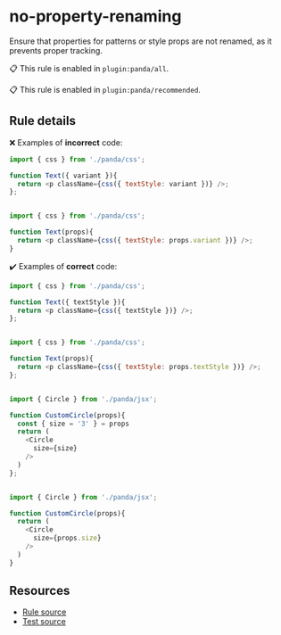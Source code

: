 [//]: # (This file is generated by eslint-docgen. Do not edit it directly.)

# no-property-renaming

Ensure that properties for patterns or style props are not renamed, as it prevents proper tracking.

📋 This rule is enabled in `plugin:panda/all`.

📋 This rule is enabled in `plugin:panda/recommended`.

## Rule details

❌ Examples of **incorrect** code:
```js
import { css } from './panda/css';

function Text({ variant }){
  return <p className={css({ textStyle: variant })} />;
};
```
```js

import { css } from './panda/css';

function Text(props){
  return <p className={css({ textStyle: props.variant })} />;
}
```

✔️ Examples of **correct** code:
```js
import { css } from './panda/css';

function Text({ textStyle }){
  return <p className={css({ textStyle })} />;
};
```
```js

import { css } from './panda/css';

function Text(props){
  return <p className={css({ textStyle: props.textStyle })} />;
};
```
```js

import { Circle } from './panda/jsx';

function CustomCircle(props){
  const { size = '3' } = props
  return (
    <Circle
      size={size}
    />
  )
};
```
```js

import { Circle } from './panda/jsx';

function CustomCircle(props){
  return (
    <Circle
      size={props.size}
    />
  )
}
```

## Resources

* [Rule source](/plugin/src/rules/no-property-renaming.ts)
* [Test source](/plugin/tests/no-property-renaming.test.ts)
